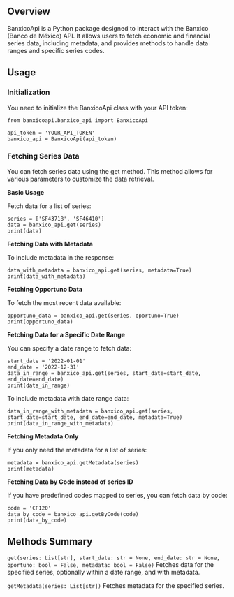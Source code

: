 ## Overview

BanxicoApi is a Python package designed to interact with the Banxico (Banco de México) API. It allows users to fetch economic and financial series data, including metadata, and provides methods to handle data ranges and specific series codes.


## Usage

### Initialization

You need to initialize the BanxicoApi class with your API token:

```
from banxicoapi.banxico_api import BanxicoApi

api_token = 'YOUR_API_TOKEN'
banxico_api = BanxicoApi(api_token)
```

### Fetching Series Data

You can fetch series data using the get method. This method allows for various parameters to customize the data retrieval.

**Basic Usage**

Fetch data for a list of series:

```
series = ['SF43718', 'SF46410']
data = banxico_api.get(series)
print(data)
```

**Fetching Data with Metadata**

To include metadata in the response:

```
data_with_metadata = banxico_api.get(series, metadata=True)
print(data_with_metadata)
```

**Fetching Opportuno Data**

To fetch the most recent data available:

```
opportuno_data = banxico_api.get(series, oportuno=True)
print(opportuno_data)
```

**Fetching Data for a Specific Date Range**

You can specify a date range to fetch data:

```
start_date = '2022-01-01'
end_date = '2022-12-31'
data_in_range = banxico_api.get(series, start_date=start_date, end_date=end_date)
print(data_in_range)
```

To include metadata with date range data:

```
data_in_range_with_metadata = banxico_api.get(series, start_date=start_date, end_date=end_date, metadata=True)
print(data_in_range_with_metadata)
```

**Fetching Metadata Only**

If you only need the metadata for a list of series:

```
metadata = banxico_api.getMetadata(series)
print(metadata)
```

**Fetching Data by Code instead of series ID**

If you have predefined codes mapped to series, you can fetch data by code:

```
code = 'CF120'
data_by_code = banxico_api.getByCode(code)
print(data_by_code)
```


## Methods Summary

`get(series: List[str], start_date: str = None, end_date: str = None, oportuno: bool = False, metadata: bool = False)` 
Fetches data for the specified series, optionally within a date range, and with metadata.

`getMetadata(series: List[str])` 
Fetches metadata for the specified series.